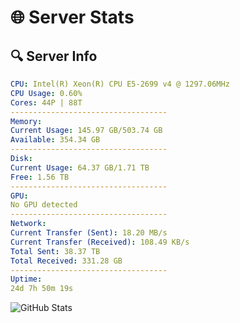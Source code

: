 # 🌐 Server Stats
## 🔍 Server Info
```yaml
CPU: Intel(R) Xeon(R) CPU E5-2699 v4 @ 1297.06MHz
CPU Usage: 0.60%
Cores: 44P | 88T
-----------------------------------
Memory:
Current Usage: 145.97 GB/503.74 GB
Available: 354.34 GB
-----------------------------------
Disk:
Current Usage: 64.37 GB/1.71 TB
Free: 1.56 TB
-----------------------------------
GPU:
No GPU detected
-----------------------------------
Network:
Current Transfer (Sent): 18.20 MB/s
Current Transfer (Received): 108.49 KB/s
Total Sent: 38.37 TB
Total Received: 331.28 GB
-----------------------------------
Uptime:
24d 7h 50m 19s
```
![GitHub Stats](https://img.shields.io/badge/Updated-2025-04-01_05:13:08-blue)